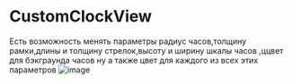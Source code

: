 # CustomClockView
Есть возможность менять параметры радиус часов,толщину рамки,длины и толщину стрелок,высоту и ширину шкалы часов ,ццвет для бэкграунда часов ну а также цвет для каждого из всех этих параметров
![image](https://user-images.githubusercontent.com/75312430/222988232-b65c9776-fd4f-4573-9133-9d5eb4e762d4.png)
